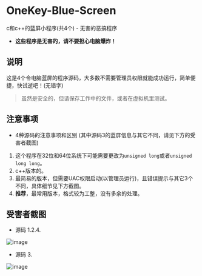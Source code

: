 # OneKey-Blue-Screen
c和c++的蓝屏小程序(共4个) - 无害的恶搞程序

- **这些程序是无害的，请不要担心电脑爆炸！**

说明
---
这是4个令电脑蓝屏的程序源码，大多数不需要管理员权限就能成功运行，简单便捷，快试逝吧！(无错字)

> 虽然是安全的，但请保存工作中的文件，或者在虚拟机里测试。

注意事项
---
- 4种源码的注意事项和区别 (其中源码3的蓝屏信息与其它不同，请见下方的受害者截图)
1. 这个程序在32位和64位系统下可能需要更改为`unsigned long`或者`unsigned long long`。
2. c++版本的。
3. 最简易的版本，但需要UAC权限启动(以管理员运行)，且错误提示与其它3个不同，具体细节见下方截图。
4. **推荐**，最常用版本，格式较为工整，没有多余的处理。

受害者截图
---
- 源码 1.2.4.

![image](https://user-images.githubusercontent.com/59364024/157046639-b463cf75-5b72-49d7-b8bb-ac4c068570ab.png)

- 源码 3.

![image](https://user-images.githubusercontent.com/59364024/157046682-53d0f714-335f-4ead-aa49-b4fff39cc7ca.png)
